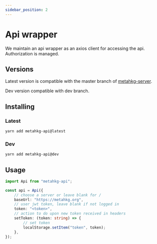 ```yaml
---
sidebar_position: 2
---
```


# Api wrapper

We maintain an api wrapper as an axios client for accessing the api.
Authorization is managed.

## Versions

Latest version is compatible with the master branch of [metahkg-server](https://gitlab.com/metahkg/metahkg-server).

Dev version compatible with dev branch.

## Installing

### Latest

```bash
yarn add metahkg-api@latest
```

### Dev

```bash
yarn add metahkg-api@dev
```

## Usage

```typescript
import Api from "metahkg-api";

const api = Api({
    // choose a server or leave blank for /
    baseUrl: "https://metahkg.org",
    // user jwt token, leave blank if not logged in
    token: "<token>",
    // action to do upon new token received in headers
    setToken: (token: string) => {
        // set token
        localStorage.setItem("token", token);
    },
});
```
